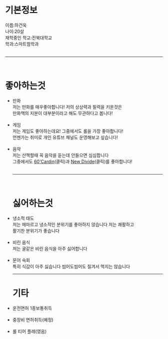 <head>
<body>
<h1>기본정보</h1>
이름:하건욱<br>
나이:20살<br>
재학중인 학교:전북대학교<br>
학과:스마트팜학과<br><br>
<hr>
<br><h1>좋아하는것</h1>
<ul>
<li>만화<br>
저는 만화를 매우좋아합니다! 저의 상상력과 필력을 키운것은<br>
만화책의 지분이 대부분이라고 해도 무관하다고 봅니다!<br><br>
<li>게임<br>
저는 게임도 좋아하는데요! 그중에서도 롤을 가장 좋아합니다!<br>
언젠가는 취미로 개인 유튜브 채널도 운영해보고 싶습니다!<br><br>
<li>음악<br>
저는 산책할때 꼭 음악을 듣는데 안들으면 심심합니다<br>
그중에서도 <a href="https://www.youtube.com/watch?v=0fN71Wtgoa8">60'Cardin</a>(클릭)과 <a href="https://www.youtube.com/watch?v=ysSxxIqKNN0">New Divide</a>(클릭)를 좋아합니다!<br><br>
<hr>
<br><h1>싫어하는것</h1>
<ul></ul>
<li>냉소적 태도 <br>
저는 메마르고 냉소적인 분위기를 좋아하지 않습니다 저는 쾌활하고<br>
 활기찬 분위기가 좋습니다<br><br>
<li>비린 음식</li>
저는 굴같은 비린 음식을 아주 싫어합니다<br><br>
<li>문어 숙회</li>
특히 식감이 아주 싫습니다 씹어도씹어도 질겨서 먹지는 않습니다<hr>
<h1>기타</h1>
<ul></ul>
<li>운전면허 1종보통취득<br><br>
<li>중장비 면허취득(예정)</li><br>
<li>롤 티어 플레(였음)</li><br>

